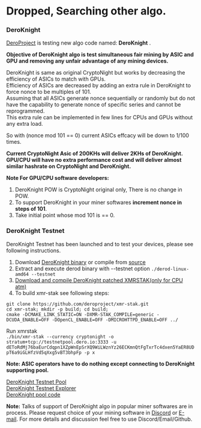# Dropped, Searching other algo.
### DeroKnight

[DeroProject](dero.io) is testing new algo code named: **DeroKnight** .

**Objective of DeroKnight algo is test simultaneous fair mining by ASIC and GPU and removing any unfair advantage of any mining devices.**  
  
DeroKnight is same as original CryptoNight but works by decreasing the efficiency of ASICs to match with GPUs.  
Efficiency of ASICs are decreased by adding an extra rule in DeroKnight to force nonce to be multiples of 101.  
Assuming that all ASICs generate nonce sequentially or randomly but do not have the capability to generate nonce of specific series and cannot be reprogrammed.  
This extra rule can be implemented in few lines for CPUs and GPUs without any extra load. 

So with (nonce mod 101 == 0)  current ASICs effcacy will be down to 1/100 times. 

**Current CryptoNight Asic of 200KHs will deliver 2KHs of DeroKnight.  
GPU/CPU will have no extra performance cost and will deliver almost similar hashrate on CryptoNight and DeroKnight.**

**Note For GPU/CPU software developers:**  
1. DeroKnight POW is CryptoNight original only, There is no change in POW.
1. To support DeroKnight in your miner softwares **increment nonce in steps of 101**.  
1. Take initial point whose mod 101 is == 0.  

### DeroKnight Testnet
DeroKnight Testnet has been launched and to test your devices, please see following instructions.

1. Download [DeroKnight binary](https://github.com/deroproject/derosuite_testnet/releases) or compile from [source](https://github.com/deroproject/derosuite_testnet)
1. Extract and execute derod binary with --testnet option `./derod-linux-amd64 --testnet`
1. [Download and compile DeroKnight patched XMRSTAK(only for CPU atm)](https://github.com/deroproject/xmr-stak)
1. To build xmr-stak see following steps:  
```
git clone https://github.com/deroproject/xmr-stak.git  
cd xmr-stak; mkdir -p build; cd build;  
cmake -DCMAKE_LINK_STATIC=ON -DXMR-STAK_COMPILE=generic -DCUDA_ENABLE=OFF -DOpenCL_ENABLE=OFF -DMICROHTTPD_ENABLE=OFF ../
```  
Run xmrstak <br> `./bin/xmr-stak --currency cryptonight -o stratum+tcp://testnetpool.dero.io:3333 -u dEToRdMj76baEurCdqpn1XZpWnEpSrXQ9WiLWznYz26ECKmnQtFgTxrTc4dxen5YaER8UDpT6a9iGLHfzVd5qXxg5vBT3bhpFp -p x`

**Note: ASIC operators have to do nothing except connecting to DeroKnight supporting pool.**

[DeroKnight Testnet Pool](http://testnetpool.dero.io)  
[DeroKnight Testnet Explorer](https://testnetexplorer.dero.io)  
[DeroKnight pool code](https://git.dero.io/Captain/dero-pool)  

**Note:** Talks of support of DeroKnight algo in popular miner softwares are in process. Please request choice of your mining software in [Discord](http://discord.gg/H95TJDp) or [E-mail](http://support_at_dero.io).
  For more details and discussion feel free to use Discord/Email/Github.
